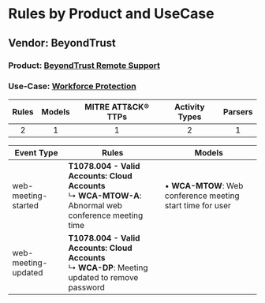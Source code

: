 Rules by Product and UseCase
============================
Vendor: BeyondTrust
-------------------
### Product: [BeyondTrust Remote Support](../ds_beyondtrust_beyondtrust_remote_support.md)
### Use-Case: [Workforce Protection](../../../../UseCases/uc_workforce_protection.md)

| Rules | Models | MITRE ATT&CK® TTPs | Activity Types | Parsers |
|:-----:|:------:|:------------------:|:--------------:|:-------:|
|   2   |   1    |         1          |       2        |    1    |

| Event Type          | Rules    | Models    |
| ---- | ---- | ---- |
| web-meeting-started | <b>T1078.004 - Valid Accounts: Cloud Accounts</b><br> ↳ <b>WCA-MTOW-A</b>: Abnormal web conference meeting time |  • <b>WCA-MTOW</b>: Web conference meeting start time for user |
| web-meeting-updated | <b>T1078.004 - Valid Accounts: Cloud Accounts</b><br> ↳ <b>WCA-DP</b>: Meeting updated to remove password       |    |